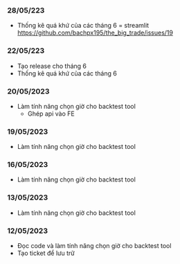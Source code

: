 ### 28/05/223
- Thống kê quá khứ của các tháng 6 = streamlit https://github.com/bachpx195/the_big_trade/issues/19

### 22/05/223
- Tạo release cho tháng 6
- Thống kê quá khứ của các tháng 6

### 20/05/2023
- Làm tính năng chọn giờ cho backtest tool
  * Ghép api vào FE

### 19/05/2023
- Làm tính năng chọn giờ cho backtest tool

### 16/05/2023
- Làm tính năng chọn giờ cho backtest tool

### 13/05/2023
- Làm tính năng chọn giờ cho backtest tool

### 12/05/2023
- Đọc code và làm tính năng chọn giờ cho backtest tool
- Tạo ticket để lưu trữ
